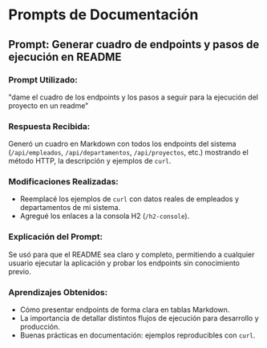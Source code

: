 # Prompts de Documentación

## Prompt: Generar cuadro de endpoints y pasos de ejecución en README

### Prompt Utilizado:
"dame el cuadro de los endpoints y los pasos a seguir para la ejecución del proyecto en un readme"

### Respuesta Recibida:
Generó un cuadro en Markdown con todos los endpoints del sistema (`/api/empleados`, `/api/departamentos`, `/api/proyectos`, etc.) mostrando el método HTTP, la descripción y ejemplos de `curl`. 

### Modificaciones Realizadas:
- Reemplacé los ejemplos de `curl` con datos reales de empleados y departamentos de mi sistema.
- Agregué los enlaces a la consola H2 (`/h2-console`).

### Explicación del Prompt:
Se usó para que el README sea claro y completo, permitiendo a cualquier usuario ejecutar la aplicación y probar los endpoints sin conocimiento previo.

### Aprendizajes Obtenidos:
- Cómo presentar endpoints de forma clara en tablas Markdown.
- La importancia de detallar distintos flujos de ejecución para desarrollo y producción.
- Buenas prácticas en documentación: ejemplos reproducibles con `curl`.
